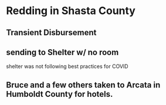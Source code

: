 # Redding in Shasta County

## Transient Disbursement

## sending to Shelter w/ no room

shelter was not following best practices for COVID

## Bruce and a few others taken to Arcata in Humboldt County for hotels.

